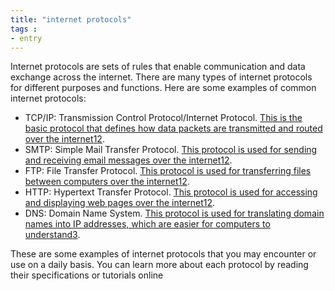 ```yaml
---
title: "internet protocols"
tags :
- entry
---
```


Internet protocols are sets of rules that enable communication and data exchange across the internet. There are many types of internet protocols for different purposes and functions. Here are some examples of common internet protocols:

-   TCP/IP: Transmission Control Protocol/Internet Protocol. [This is the basic protocol that defines how data packets are transmitted and routed over the internet](https://www.techwalla.com/articles/types-of-internet-protocol)[1](https://www.techwalla.com/articles/types-of-internet-protocol)[2](https://www.geeksforgeeks.org/types-of-internet-protocols/).
-   SMTP: Simple Mail Transfer Protocol. [This protocol is used for sending and receiving email messages over the internet](https://www.techwalla.com/articles/types-of-internet-protocol)[1](https://www.techwalla.com/articles/types-of-internet-protocol)[2](https://www.geeksforgeeks.org/types-of-internet-protocols/).
-   FTP: File Transfer Protocol. [This protocol is used for transferring files between computers over the internet](https://www.techwalla.com/articles/types-of-internet-protocol)[1](https://www.techwalla.com/articles/types-of-internet-protocol)[2](https://www.geeksforgeeks.org/types-of-internet-protocols/).
-   HTTP: Hypertext Transfer Protocol. [This protocol is used for accessing and displaying web pages over the internet](https://www.techwalla.com/articles/types-of-internet-protocol)[1](https://www.techwalla.com/articles/types-of-internet-protocol)[2](https://www.geeksforgeeks.org/types-of-internet-protocols/).
-   DNS: Domain Name System. [This protocol is used for translating domain names into IP addresses, which are easier for computers to understand](https://www.techtarget.com/searchnetworking/feature/12-common-network-protocols-and-their-functions-explained)[3](https://www.techtarget.com/searchnetworking/feature/12-common-network-protocols-and-their-functions-explained).

These are some examples of internet protocols that you may encounter or use on a daily basis. You can learn more about each protocol by reading their specifications or tutorials online
